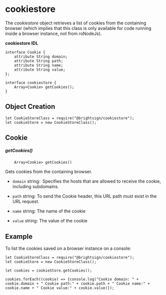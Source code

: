 # cookiestore

The *cookiestore* object retrieves a list of cookies from the containing browser (which implies that this class is only available for code running inside a browser instance, not from roNodeJs).

**cookiestore IDL**

```
interface Cookie {
    attribute String domain;
    attribute String path;
    attribute String name;
    attribute String value;
};
 
interface cookiestore {
    Array<Cookie> getCookies();
}
```

## Object Creation

```
let CookieStoreClass = require("@brightsign/cookiestore");
let cookieStore = new CookieStoreClass();
```

## Cookie

##### getCookies()

```
    Array<Cookie> getCookies()
```

Gets cookies from the containing browser.

*   `domain` string:  Specifies the hosts that are allowed to receive the cookie, including subdomains.
    
*   `path` string: To send the Cookie header, this URL path must exist in the URL request. 
    
*   `name` string: The name of the cookie
    
*   `value` string: The value of the cookie
    

## Example

To list the cookies saved on a browser instance on a console:

```
let CookieStoreClass = require("@brightsign/cookiestore");
let cookieStore = new CookieStoreClass();

let cookies = cookieStore.getCookies();

cookies.forEach((cookie) => {console.log("Cookie domain: " + cookie.domain + " Cookie path:" + cookie.path + " Cookie name:" + cookie.name + " Cookie value:" + cookie.value)});
```